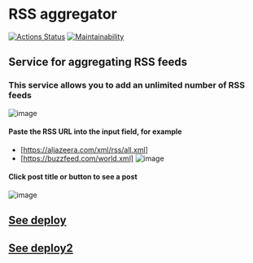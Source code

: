 # RSS aggregator

[![Actions Status](https://github.com/DmitryKr2021/frontend-project-11/workflows/hexlet-check/badge.svg)](https://github.com/DmitryKr2021/frontend-project-11/actions)
[![Maintainability](https://api.codeclimate.com/v1/badges/eafd11818fd3b17c1ab7/maintainability)](https://codeclimate.com/github/DmitryKr2021/frontend-project-11/maintainability)

## Service for aggregating RSS feeds

### This service allows you to add an unlimited number of RSS feeds

![image](https://github.com/DmitryKr2021/frontend-project-11/assets/79040401/0c191bba-086d-4e3b-a104-d9916a61bc4b)

#### Paste the RSS URL into the input field, for example

- [https://aljazeera.com/xml/rss/all.xml]
- [https://buzzfeed.com/world.xml]
![image](https://github.com/DmitryKr2021/frontend-project-11/assets/79040401/ed8317f3-f94e-4df5-88de-5118860cdaee)

#### Click post title or button to see a post

![image](https://github.com/DmitryKr2021/frontend-project-11/assets/79040401/ef17ae14-db67-4de9-9c21-d88f90c4dec8)

## [See deploy](https://vercel.com/dmitrykr2021/frontend-project-11-8d48)

## [See deploy2](https://frontend-project-11-8d48.vercel.app/)
